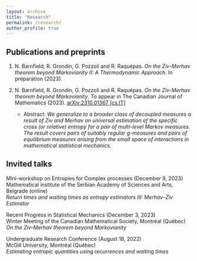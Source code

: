 ```yaml
---
layout: archive
title: "Research"
permalink: /research/
author_profile: true
---
```


Publications and preprints
---

1. N. Barnfield, R. Grondin, G. Pozzoli and R. Raquépas. *On the Ziv-Merhav theorem beyond Markovianity II: A Thermodynamic Approach*. In preparation (2023).

2. N. Barnfield, R. Grondin, G. Pozzoli and R. Raquépas. *On the Ziv-Merhav theorem beyond Markovianity*. To appear in The Canadian Journal of Mathematics (2023). [arXiv:2310.01367 [cs.IT]](https://arxiv.org/abs/2310.01367)
   - Abstract: *We generalize to a broader class of decoupled measures a result of Ziv and Merhav on universal estimation of the specific cross (or relative) entropy for a pair of multi-level Markov measures. The result covers pairs of suitably regular g-measures and pairs of equilibrium measures arising from the small space of interactions in mathematical statistical mechanics.*

Invited talks
---

Mini-workshop on Entropies for Complex processes (December 9, 2023)  
Mathematical institute of the Serbian Academy of Sciences and Arts, Belgrade (online)  
*Return times and waiting times as entropy estimators III: Merhav–Ziv Estimator*   

Recent Progress in Statistical Mechanics (December 3, 2023)  
Winter Meeting of the Canadian Mathematical Society, Montréal (Québec)  
*On the Ziv-Merhav theorem beyond Markovianity*   

Undergraduate Research Conference (August 18, 2022)  
McGill University, Montréal (Québec)  
*Estimating entropic quantities using recurrences and waiting times*

